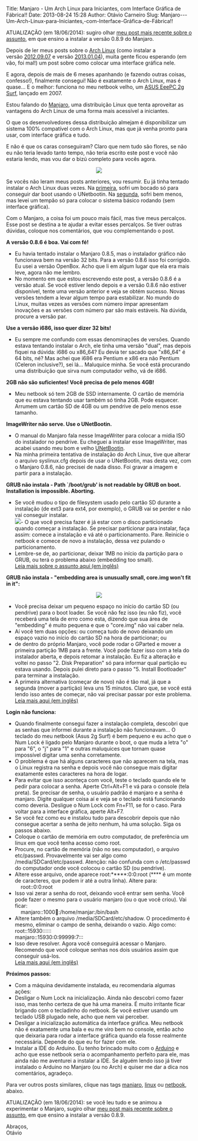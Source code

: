 Title: Manjaro - Um Arch Linux para Iniciantes, com Interface Gráfica de Fábrica!!
Date: 2013-08-24 15:28
Author: Otávio Carneiro
Slug: Manjaro---Um-Arch-Linux-para-Iniciantes,-com-Interface-Gráfica-de-Fábrica!!

ATUALIZAÇÃO (em 18/06/2014): sugiro olhar [meu post mais recente sobre o
assunto](http://umcarneiro.blogspot.com.br/2014/06/como-instalar-o-manjaro-089-em-um.html),
em que ensino a instalar a versão 0.8.9 do Manjaro.

Depois de ler meus posts sobre o [Arch
Linux](http://umcarneiro.blogspot.com.br/search/label/arch%20linux)
(como instalar a
versão [2012.09.07](http://umcarneiro.blogspot.com.br/2012/09/como-instalar-o-arch-linux-versao.html) e
versão
[2013.01.04](http://umcarneiro.blogspot.com/2013/02/instalando-arch-linux-20130104.html)),
muita gente ficou esperando (em vão, foi mal!) um post sobre como
colocar uma interface gráfica nele.

E agora, depois de mais de 6 meses apanhando (e fazendo outras coisas,
confesso!), finalmente consegui! Não é exatamente o Arch Linux, mas é
quase... E o melhor: funciona no meu netbook velho, um [ASUS EeePC 2g
Surf](http://www.asus.com/Eee_Family/Eee_PC_2G_Surf/#overview), lançado
em 2007.

Estou falando do [Manjaro](http://manjaro.org/), uma distribuição Linux
que tenta aproveitar as vantagens do Arch Linux de uma forma mais
acessível a iniciantes.

O que os desenvolvedores dessa distribuição almejam é disponibilizar um
sistema 100% compatível com o Arch Linux, mas que já venha pronto para
usar, com interface gráfica e tudo.

E não é que os caras conseguiram? Claro que nem tudo são flores, se não
eu não teria levado tanto tempo, não teria escrito este post e você não
estaria lendo, mas vou dar o bizú completo para vocês agora.

<div class="separator" style="clear: both; text-align: center;">

[![](http://2.bp.blogspot.com/-TAFfNPw8eVs/UTezS5YKVzI/AAAAAAAABNM/_uMZjf47vQg/s320/06032013226.jpg)](http://2.bp.blogspot.com/-TAFfNPw8eVs/UTezS5YKVzI/AAAAAAAABNM/_uMZjf47vQg/s1600/06032013226.jpg)

</div>

Se vocês não leram meus posts anteriores, vou resumir. Eu já tinha
tentado instalar o Arch Linux duas vezes. Na
[primeira](http://umcarneiro.blogspot.com.br/2012/09/como-instalar-o-arch-linux-versao.html),
sofri um bocado só para conseguir dar boot usando o UNetbootin. Na
[segunda](http://umcarneiro.blogspot.com.br/2013/02/instalando-arch-linux-20130104.html),
sofri bem menos, mas levei um tempão só para colocar o sistema básico
rodando (sem interface gráfica).

Com o Manjaro, a coisa foi um pouco mais fácil, mas tive meus percalços.
Esse post se destina a te ajudar a evitar esses percalços. Se tiver
outras dúvidas, coloque nos comentários, que vou complementando o post.

**A versão 0.8.6 é boa. Vai com fé!**  
- Eu havia tentado instalar o Manjaro 0.8.5, mas o instalador gráfico
não funcionava bem na versão 32 bits. Para a versão 0.8.6 isso foi
corrigido. Eu usei a versão OpenBox. Acho que li em algum lugar que ela
era mais leve, agora não me lembro.  
- No momento em que estou escrevendo este post, a versão 0.8.6 é a
versão atual. Se você estiver lendo depois e a versão 0.8.6 não estiver
disponível, tente uma versão anterior e veja se obtém sucesso. Novas
versões tendem a levar algum tempo para estabilizar. No mundo do Linux,
muitas vezes as versões com número ímpar apresentam inovações e as
versões com número par são mais estáveis. Na dúvida, procure a versão
par.

**Use a versão i686, isso quer dizer 32 bits!**  
- Eu sempre me confundo com essas denominações de versões. Quando estava
tentando instalar o Arch, ele tinha uma versão "dual", mas depois fiquei
na dúvida: i686 ou x86\_64? Eu devia ter sacado que "x86\_64" é 64 bits,
né? Mas achei que i686 era Pentium e x86 era não Pentium (Celeron
inclusive?), sei lá... Maluquice minha. Se você está procurando uma
distribuição que sirva num computador velho, vá de i686.

**2GB não são suficientes! Você precisa de pelo menos 4GB!**  
- Meu netbook só tem 2GB de SSD internamente. O cartão de memória que eu
estava tentando usar também só tinha 2GB. Pode esquecer. Arrumem um
cartão SD de 4GB ou um pendrive de pelo menos esse tamanho.

**ImageWriter não serve. Use o UNetBootin.**  
- O manual do Manjaro fala nesse ImageWriter para colocar a mídia ISO do
instalador no pendrive. Eu cheguei a instalar esse ImageWriter, mas
acabei usando meu bom e velho
[UNetBootin](http://unetbootin.sourceforge.net/).  
- Na minha primeira tentativa de instalação do Arch Linux, tive que
alterar o arquivo syslinux.cfg depois de usar o UNetBootin, mas desta
vez, com o Manjaro 0.8.6, não precisei de nada disso. Foi gravar a
imagem e partir para a instalação.

**GRUB não instala - Path \`/boot/grub' is not readable by GRUB on boot.
Installation is impossible. Aborting.**  
- Se você mudou o tipo de filesystem usado pelo cartão SD durante a
instalação (de ext3 para ext4, por exemplo), o GRUB vai se perder e não
vai conseguir instalar.  
[![](http://4.bp.blogspot.com/-1b_Yf9mlBn8/UhkogIGBgFI/AAAAAAAABc0/mFPYIS6-zm4/s320/erroGrubnotReadable.png)](http://4.bp.blogspot.com/-1b_Yf9mlBn8/UhkogIGBgFI/AAAAAAAABc0/mFPYIS6-zm4/s1600/erroGrubnotReadable.png)-
O que você precisa fazer é já estar com o disco particionado quando
começar a instalação. Se precisar particionar para instalar, faça assim:
comece a instalação e vá até o particionamento. Pare. Reinicie o netbook
e comece de novo a instalação, dessa vez pulando o particionamento.  
- Lembre-se de, ao particionar, deixar 1MB no início da partição para o
GRUB, ou terá o problema abaixo (embedding too small).  
[Leia mais sobre o assunto aqui (em
inglês)](https://bbs.archlinux.org/viewtopic.php?id=154768)

**GRUB não instala - "embedding area is unusually small, core.img won't
fit in it":**

<div class="separator" style="clear: both; text-align: center;">

[![](http://4.bp.blogspot.com/-0B2I57Y03M8/UhkhRMva9kI/AAAAAAAABck/DpXmXLF6ang/s320/DSC01357.JPG)](http://4.bp.blogspot.com/-0B2I57Y03M8/UhkhRMva9kI/AAAAAAAABck/DpXmXLF6ang/s1600/DSC01357.JPG)

</div>

- Você precisa deixar um pequeno espaço no início do cartão SD (ou
pendrive) para o boot loader. Se você não fez isso (eu não fiz), você
receberá uma tela de erro como esta, dizendo que sua área de "embedding"
é muito pequena e que o "core.img" não vai caber nela.  
- Aí você tem duas opções: ou começa tudo de novo deixando um espaço
vazio no início do cartão SD na hora de particionar; ou  
- de dentro do próprio Manjaro, você pode rodar o GParted e mover a
primeira partição 1MB para a frente. Você pode fazer isso com a tela do
instalador aberta, e depois retomar a instalação. Eu fiz a alteração e
voltei no passo "2. Disk Preparation" só para informar qual partição eu
estava usando. Depois pulei direto para o passo "5. Install Bootloader"
para terminar a instalação.  
- A primeira alternativa (começar de novo) não é tão mal, já que a
segunda (mover a partição) leva uns 15 minutos. Claro que, se você está
lendo isso antes de começar, não vai precisar passar por este problema.  
[Leia mais aqui (em
inglês)](http://ubuntuforums.org/showthread.php?t=1528529)

**Login não funciona:**  
- Quando finalmente consegui fazer a instalação completa, descobri que
as senhas que informei durante a instalação não funcionavam... O teclado
do meu netbook (Asus 2g Surf) é bem pequeno e eu acho que o Num Lock é
ligado pelo Manjaro durante o boot, o que muda a letra "o" para "6", o
"j" para "1" e outras maluquices que tornam quase impossível digitar uma
senha corretamente.  
- O problema é que há alguns caracteres que não aparecem na tela, mas o
Linux registra na senha e depois você não consegue mais digitar
exatamente estes caracteres na hora de logar.  
- Para evitar que isso aconteça com você, teste o teclado quando ele te
pedir para colocar a senha. Aperte Ctrl+Alt+F1 e vá para o console (tela
preta). Se precisar de senha, o usuário padrão é manjaro e a senha é
manjaro. Digite qualquer coisa aí e veja se o teclado está funcionando
como deveria. Desligue o Num Lock com Fn+F11, se for o caso. Para voltar
para a interface gráfica, aperte Alt+F7.  
- Se você fez como eu e instalou tudo para descobrir depois que não
consegue acertar a senha de jeito nenhum, há uma solução. Siga os passos
abaixo.  
- Coloque o cartão de memória em outro computador, de preferência um
linux em que você tenha acesso como root.  
- Procure, no cartão de memória (não no seu computador), o arquivo
etc/passwd. Provavelmente vai ser algo como /media/SDCard/etc/passwd.
Atenção: não confunda com o /etc/passwd do computador onde você colocou
o cartão SD (ou pendrive).  
- Altere esse arquivo, onde aparece root:\*\*\*\*\*:0:0:root (\*\*\*\* é
um monte de caracteres, que podem ir até a outra linha). Altere para:  
    root::0:0:root  
- Isso vai zerar a senha do root, deixando você entrar sem senha. Você
pode fazer o mesmo para o usuário manjaro (ou o que você criou). Vai
ficar:  
    manjaro::1000:100::/home/manjar:/bin/bash  
- Altere também o arquivo /media/SDCard/etc/shadow. O procedimento é
mesmo, eliminar o campo de senha, deixando o vazio. Algo como:  
root::15930::::::  
manjaro::15930:0:99999:7:::  
- Isso deve resolver. Agora você conseguirá acessar o Manjaro. Recomendo
que você coloque senhas nos dois usuários assim que conseguir usá-los.  
[Leia mais aqui (em
inglês)](http://www.debianadmin.com/forgot-root-password-or-reset-root-password-in-debian.html)

**Próximos passos:**  
- Com a máquina devidamente instalada, eu recomendaria algumas ações:  
- Desligar o Num Lock na inicialização. Ainda não descobri como fazer
isso, mas tenho certeza de que há uma maneira. É muito irritante ficar
brigando com o tecladinho do netbook. Se você estiver usando um teclado
USB plugado nele, acho que nem vai perceber.  
- Desligar a inicialização automática da interface gráfica. Meu netbook
não é exatamente uma bala e eu me viro bem no console, então acho que
deixaria para rodar a interface gráfica quando ela fosse realmente
necessária. Depende do que eu for fazer com ele.  
- Instalar a IDE do Arduino. Eu tenho brincado muito com o
[Arduino](http://umcarneiro.blogspot.com.br/search/label/arduino) e acho
que esse netbook seria o acompanhamento perfeito para ele, mas ainda não
me aventurei a instalar a IDE. Se alguém lendo isso já tiver instalado o
Arduino no Manjaro (ou no Arch) e quiser me dar a dica nos comentários,
agradeço.

Para ver outros posts similares, clique nas tags
[manjaro](http://umcarneiro.blogspot.com.br/search/label/manjaro),
[linux](http://umcarneiro.blogspot.com.br/search/label/linux) ou
[netbook](http://umcarneiro.blogspot.com.br/search/label/netbook),
abaixo.

ATUALIZAÇÃO (em 18/06/2014): se você leu tudo e se animou a experimentar
o Manjaro, sugiro olhar [meu post mais recente sobre o
assunto](http://umcarneiro.blogspot.com.br/2014/06/como-instalar-o-manjaro-089-em-um.html),
em que ensino a instalar a versão 0.8.9.

Abraços,  
Otávio

